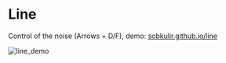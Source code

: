 # Line
Control of the noise (Arrows + D/F), demo: [sobkulir.github.io/line](sobkulir.github.io/line)

![line_demo](https://github.com/sobkulir/line/assets/14258647/963dcca5-7210-40cf-9372-e05191e5d161)
